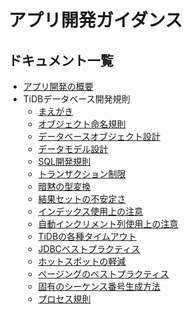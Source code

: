# アプリ開発ガイダンス

<!-- markdownlint-disable MD007 -->
## ドキュメント一覧

+ [アプリ開発の概要](app-dev-overview.md)
+ TiDBデータベース開発規則
  - [まえがき](tidb-database-development-specification/introduction.md)
  - [オブジェクト命名規則](tidb-database-development-specification/object-naming-guidelines.md)
  - [データベースオブジェクト設計](tidb-database-development-specification/database-object-design.md)
  - [データモデル設計](tidb-database-development-specification/database-model-design.md)
  - [SQL開発規則](tidb-database-development-specification/sql-development-specification.md)
  - [トランザクション制限](tidb-database-development-specification/transaction-restraints.md)
  - [暗黙の型変換](tidb-database-development-specification/implicit-type-conversion.md)
  - [結果セットの不安定さ](tidb-database-development-specification/unstable-result-set.md)
  - [インデックス使用上の注意](tidb-database-development-specification/notes-on-indexes.md)
  - [自動インクリメント列使用上の注意](tidb-database-development-specification/notes-on-auto-increment-columns.md)
  - [TiDBの各種タイムアウト](tidb-database-development-specification/timeouts-in-tidb.md)
  - [JDBCベストプラクティス](tidb-database-development-specification/jdbc-best-practices.md)
  - [ホットスポットの軽減](tidb-database-development-specification/mitigation-of-hot-issues.md)
  - [ページングのベストプラクティス](tidb-database-development-specification/best-practices-for-paging.md)
  - [固有のシーケンス番号生成方法](tidb-database-development-specification/unique-serial-number-generation-scheme.md)
  - [プロセス規則](tidb-database-development-specification/process-specification.md)

